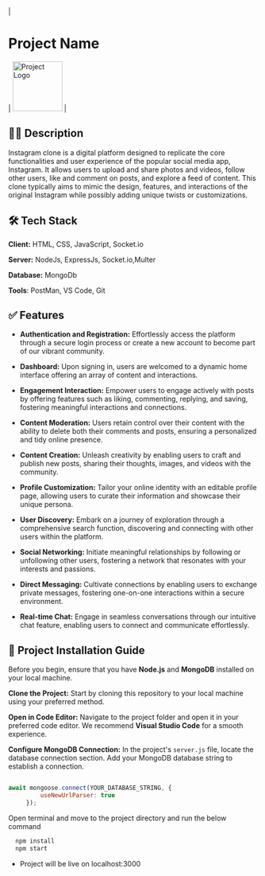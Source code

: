 
| <h1>Project Name</h1> | <img src="path/to/your/image.png" alt="Project Logo" height="100"> |


## 👩‍💻 Description
Instagram clone is a digital platform designed to replicate the core functionalities and user experience of the popular social media app, Instagram. It allows users to upload and share photos and videos, follow other users, like and comment on posts, and explore a feed of content. This clone typically aims to mimic the design, features, and interactions of the original Instagram while possibly adding unique twists or customizations.



## 🛠 Tech Stack

**Client:** HTML, CSS, JavaScript, Socket.io

**Server:** NodeJs, ExpressJs, Socket.io,Multer

**Database:** MongoDb 

**Tools**: PostMan, VS Code, Git


## ✅ Features

- **Authentication and Registration:**
    Effortlessly access the platform through a secure login process or create a new         account to become part of our vibrant community.

- **Dashboard:**
    Upon signing in, users are welcomed to a dynamic home interface offering an array of content and interactions.

- **Engagement Interaction:**
    Empower users to engage actively with posts by offering features such as liking, commenting, replying, and saving, fostering meaningful interactions and connections.

- **Content Moderation:**
    Users retain control over their content with the ability to delete both their comments and posts, ensuring a personalized and tidy online presence.

- **Content Creation:**
    Unleash creativity by enabling users to craft and publish new posts, sharing their thoughts, images, and videos with the community.

- **Profile Customization:**
    Tailor your online identity with an editable profile page, allowing users to curate their information and showcase their unique persona.

- **User Discovery:**
    Embark on a journey of exploration through a comprehensive search function, discovering and connecting with other users within the platform.

- **Social Networking:**
    Initiate meaningful relationships by following or unfollowing other users, fostering a network that resonates with your interests and passions.

- **Direct Messaging:**
    Cultivate connections by enabling users to exchange private messages, fostering one-on-one interactions within a secure environment.

- **Real-time Chat:**
    Engage in seamless conversations through our intuitive chat feature, enabling users to connect and communicate effortlessly.



## 🚀 Project Installation Guide 

Before you begin, ensure that you have **Node.js** and **MongoDB** installed on your local machine.

 **Clone the Project:**
   Start by cloning this repository to your local machine using your preferred method.

 **Open in Code Editor:**
   Navigate to the project folder and open it in your preferred code editor. We recommend **Visual Studio Code** for a smooth experience.

 **Configure MongoDB Connection:**
   In the project's `server.js` file, locate the database connection section. Add your MongoDB database string to establish a connection.

   ```javascript

   await mongoose.connect(YOUR_DATABASE_STRING, {
            useNewUrlParser: true
        });
```

Open terminal and move to the project directory and run the below command

```bash
  npm install
  npm start
```

- Project will be live on localhost:3000


    
